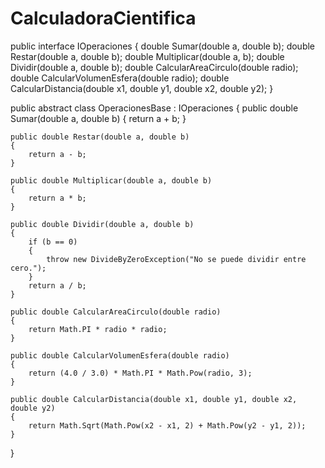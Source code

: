# CalculadoraCientifica
public interface IOperaciones
{
    double Sumar(double a, double b);
    double Restar(double a, double b);
    double Multiplicar(double a, b);
    double Dividir(double a, double b);
    double CalcularAreaCirculo(double radio);
    double CalcularVolumenEsfera(double radio);
    double CalcularDistancia(double x1, double y1, double x2, double y2);
}

public abstract class OperacionesBase : IOperaciones
{
    public double Sumar(double a, double b)
    {
        return a + b;
    }

    public double Restar(double a, double b)
    {
        return a - b;
    }

    public double Multiplicar(double a, double b)
    {
        return a * b;
    }

    public double Dividir(double a, double b)
    {
        if (b == 0)
        {
            throw new DivideByZeroException("No se puede dividir entre cero.");
        }
        return a / b;
    }

    public double CalcularAreaCirculo(double radio)
    {
        return Math.PI * radio * radio;
    }

    public double CalcularVolumenEsfera(double radio)
    {
        return (4.0 / 3.0) * Math.PI * Math.Pow(radio, 3);
    }

    public double CalcularDistancia(double x1, double y1, double x2, double y2)
    {
        return Math.Sqrt(Math.Pow(x2 - x1, 2) + Math.Pow(y2 - y1, 2));
    }
}

